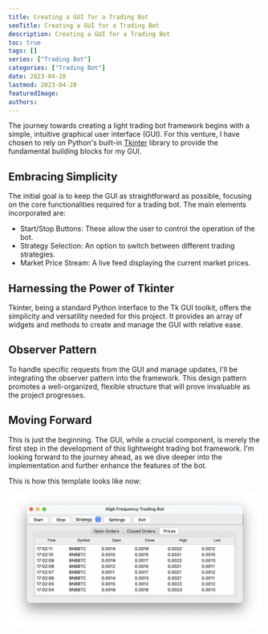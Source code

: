 ```yaml
---
title: Creating a GUI for a Trading Bot
seoTitle: Creating a GUI for a Trading Bot
description: Creating a GUI for a Trading Bot
toc: true
tags: []
series: ["Trading Bot"]
categories: ["Trading Bot"]
date: 2023-04-28
lastmod: 2023-04-28
featuredImage:
authors:
---
```


The journey towards creating a light trading bot framework begins with a simple, intuitive graphical user interface (GUI). For this venture, I have chosen to rely on Python's built-in [Tkinter](https://docs.python.org/3/library/tkinter.html) library to provide the fundamental building blocks for my GUI.

## Embracing Simplicity
The initial goal is to keep the GUI as straightforward as possible, focusing on the core functionalities required for a trading bot. The main elements incorporated are:

- Start/Stop Buttons: These allow the user to control the operation of the bot.
- Strategy Selection: An option to switch between different trading strategies.
- Market Price Stream: A live feed displaying the current market prices.

## Harnessing the Power of Tkinter

Tkinter, being a standard Python interface to the Tk GUI toolkit, offers the simplicity and versatility needed for this project. It provides an array of widgets and methods to create and manage the GUI with relative ease.

## Observer Pattern

To handle specific requests from the GUI and manage updates, I'll be integrating the observer pattern into the framework. This design pattern promotes a well-organized, flexible structure that will prove invaluable as the project progresses.

## Moving Forward

This is just the beginning. The GUI, while a crucial component, is merely the first step in the development of this lightweight trading bot framework. I'm looking forward to the journey ahead, as we dive deeper into the implementation and further enhance the features of the bot.

This is how this template looks like now:

![gui tkinter trading bot template](./assets/bot_gui.png)
